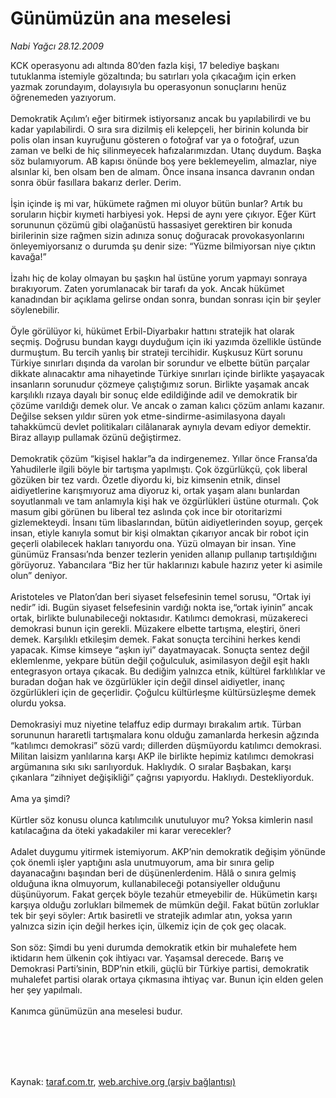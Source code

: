 # Günümüzün ana meselesi

*Nabi Yağcı 28.12.2009*

<div class="taraf_structure_2col_1zq">
<div class="margen_n">



 <p>KCK operasyonu adı altında 80’den fazla kişi, 17 belediye başkanı tutuklanma istemiyle gözaltında; bu satırları yola çıkacağım için erken yazmak zorundayım, dolayısıyla bu operasyonun sonuçlarını henüz öğrenemeden yazıyorum. <br/><br/>Demokratik Açılım’ı eğer bitirmek istiyorsanız ancak bu yapılabilirdi ve bu kadar yapılabilirdi. O sıra sıra dizilmiş eli kelepçeli, her birinin kolunda bir polis olan insan kuyruğunu gösteren o fotoğraf var ya o fotoğraf, uzun zaman ve belki de hiç silinmeyecek hafızalarımızdan. Utanç duydum. Başka söz bulamıyorum. AB kapısı önünde boş yere beklemeyelim, almazlar, niye alsınlar ki, ben olsam ben de almam. Önce insana insanca davranın ondan sonra öbür fasıllara bakarız derler. Derim. <br/><br/>İşin içinde iş mi var, hükümete rağmen mi oluyor bütün bunlar? Artık bu soruların hiçbir kıymeti harbiyesi yok. Hepsi de aynı yere çıkıyor. Eğer Kürt sorununun çözümü gibi olağanüstü hassasiyet gerektiren bir konuda birilerinin size rağmen sizin adınıza sonuç doğuracak provokasyonlarını önleyemiyorsanız o durumda şu denir size: “Yüzme bilmiyorsan niye çıktın kavağa!” <br/><br/>İzahı hiç de kolay olmayan bu şaşkın hal üstüne yorum yapmayı sonraya bırakıyorum. Zaten yorumlanacak bir tarafı da yok. Ancak hükümet kanadından bir açıklama gelirse ondan sonra, bundan sonrası için bir şeyler söylenebilir. <br/><br/>Öyle görülüyor ki, hükümet Erbil-Diyarbakır hattını stratejik hat olarak seçmiş. Doğrusu bundan kaygı duyduğum için iki yazımda özellikle üstünde durmuştum. Bu tercih yanlış bir strateji tercihidir. Kuşkusuz Kürt sorunu Türkiye sınırları dışında da varolan bir sorundur ve elbette bütün parçalar dikkate alınacaktır ama nihayetinde Türkiye sınırları içinde birlikte yaşayacak insanların sorunudur çözmeye çalıştığımız sorun. Birlikte yaşamak ancak karşılıklı rızaya dayalı bir sonuç elde edildiğinde adil ve demokratik bir çözüme varıldığı demek olur. Ve ancak o zaman kalıcı çözüm anlamı kazanır. Değilse seksen yıldır süren yok etme-sindirme-asimilasyona dayalı tahakkümcü devlet politikaları cilâlanarak aynıyla devam ediyor demektir. Biraz allayıp pullamak özünü değiştirmez. <br/><br/>Demokratik çözüm “kişisel haklar”a da indirgenemez. Yıllar önce Fransa’da Yahudilerle ilgili böyle bir tartışma yapılmıştı. Çok özgürlükçü, çok liberal gözüken bir tez vardı. Özetle diyordu ki, biz kimsenin etnik, dinsel aidiyetlerine karışmıyoruz ama diyoruz ki, ortak yaşam alanı bunlardan soyutlanmalı ve tam anlamıyla kişi hak ve özgürlükleri üstüne oturmalı. Çok masum gibi görünen bu liberal tez aslında çok ince bir otoritarizmi gizlemekteydi. İnsanı tüm libaslarından, bütün aidiyetlerinden soyup, gerçek insan, etiyle kanıyla somut bir kişi olmaktan çıkarıyor ancak bir robot için geçerli olabilecek hakları tanıyordu ona. Yüzü olmayan bir insan. Yine günümüz Fransası’nda benzer tezlerin yeniden allanıp pullanıp tartışıldığını görüyoruz. Yabancılara “Biz her tür haklarınızı kabule hazırız yeter ki asimile olun” deniyor. <br/><br/>Aristoteles ve Platon’dan beri siyaset felsefesinin temel sorusu, “Ortak iyi nedir” idi. Bugün siyaset felsefesinin vardığı nokta ise,“ortak iyinin” ancak ortak, birlikte bulunabileceği noktasıdır. Katılımcı demokrasi, müzakereci demokrasi bunun için gerekli. Müzakere elbette tartışma, eleştiri, öneri demek. Karşılıklı etkileşim demek. Fakat sonuçta tercihini herkes kendi yapacak. Kimse kimseye “aşkın iyi” dayatmayacak. Sonuçta sentez değil eklemlenme, yekpare bütün değil çoğulculuk, asimilasyon değil eşit haklı entegrasyon ortaya çıkacak. Bu dediğim yalnızca etnik, kültürel farklılıklar ve buradan doğan hak ve özgürlükler için değil dinsel aidiyetler, inanç özgürlükleri için de geçerlidir. Çoğulcu kültürleşme kültürsüzleşme demek olurdu yoksa. <br/><br/>Demokrasiyi muz niyetine telaffuz edip durmayı bırakalım artık. Türban sorununun hararetli tartışmalara konu olduğu zamanlarda herkesin ağzında “katılımcı demokrasi” sözü vardı; dillerden düşmüyordu katılımcı demokrasi. Militan laisizm yanlılarına karşı AKP ile birlikte hepimiz katılımcı demokrasi argümanına sıkı sıkı sarılıyorduk. Haklıydık. O sıralar Başbakan, karşı çıkanlara “zihniyet değişikliği” çağrısı yapıyordu. Haklıydı. Destekliyorduk. <br/><br/>Ama ya şimdi? <br/><br/>Kürtler söz konusu olunca katılımcılık unutuluyor mu? Yoksa kimlerin nasıl katılacağına da öteki yakadakiler mi karar verecekler? <br/><br/>Adalet duygumu yitirmek istemiyorum. AKP’nin demokratik değişim yönünde çok önemli işler yaptığını asla unutmuyorum, ama bir sınıra gelip dayanacağını başından beri de düşünenlerdenim. Hâlâ o sınıra gelmiş olduğuna ikna olmuyorum, kullanabileceği potansiyeller olduğunu düşünüyorum. Fakat gerçek böyle tezahür etmeyebilir de. Hükümetin karşı karşıya olduğu zorlukları bilmemek de mümkün değil. Fakat bütün zorluklar tek bir şeyi söyler: Artık basiretli ve stratejik adımlar atın, yoksa yarın yalnızca sizin için değil herkes için, ülkemiz için de çok geç olacak. <br/><br/>Son söz: Şimdi bu yeni durumda demokratik etkin bir muhalefete hem iktidarın hem ülkenin çok ihtiyacı var. Yaşamsal derecede. Barış ve Demokrasi Parti’sinin, BDP’nin etkili, güçlü bir Türkiye partisi, demokratik muhalefet partisi olarak ortaya çıkmasına ihtiyaç var. Bunun için elden gelen her şey yapılmalı. <br/><br/>Kanımca günümüzün ana meselesi budur.</p>
<br/>
<br/>
<br/>



<br/>


<div id="taraf_not">
</div>

</div>


</div>

Kaynak: [taraf.com.tr](http://taraf.com.tr:80/makale/9246.htm), [web.archive.org (arşiv bağlantısı)](http://web.archive.org/web/20100108205815/http://taraf.com.tr:80/makale/9246.htm)
